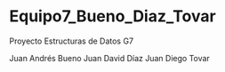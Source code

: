 # Equipo7_Bueno_Diaz_Tovar
Proyecto Estructuras de Datos G7
 
Juan Andrés Bueno
Juan David Díaz
Juan Diego Tovar
